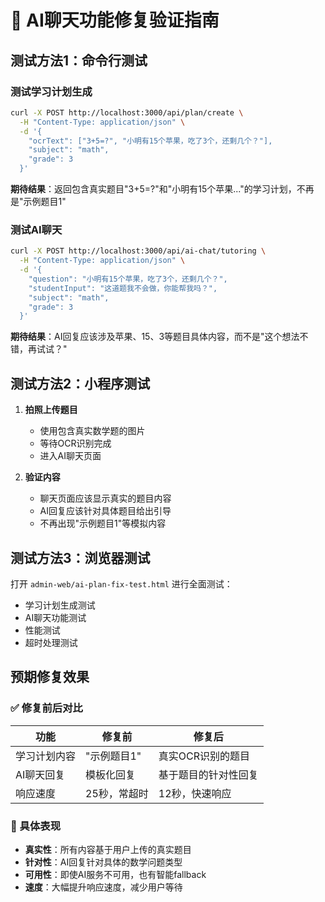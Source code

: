 # 🔧 AI聊天功能修复验证指南

## 测试方法1：命令行测试

### 测试学习计划生成
```bash
curl -X POST http://localhost:3000/api/plan/create \
  -H "Content-Type: application/json" \
  -d '{
    "ocrText": ["3+5=?", "小明有15个苹果，吃了3个，还剩几个？"],
    "subject": "math",
    "grade": 3
  }'
```

**期待结果**：返回包含真实题目"3+5=?"和"小明有15个苹果..."的学习计划，不再是"示例题目1"

### 测试AI聊天
```bash
curl -X POST http://localhost:3000/api/ai-chat/tutoring \
  -H "Content-Type: application/json" \
  -d '{
    "question": "小明有15个苹果，吃了3个，还剩几个？",
    "studentInput": "这道题我不会做，你能帮我吗？",
    "subject": "math",
    "grade": 3
  }'
```

**期待结果**：AI回复应该涉及苹果、15、3等题目具体内容，而不是"这个想法不错，再试试？"

## 测试方法2：小程序测试

1. **拍照上传题目**
   - 使用包含真实数学题的图片
   - 等待OCR识别完成
   - 进入AI聊天页面

2. **验证内容**
   - 聊天页面应该显示真实的题目内容
   - AI回复应该针对具体题目给出引导
   - 不再出现"示例题目1"等模拟内容

## 测试方法3：浏览器测试

打开 `admin-web/ai-plan-fix-test.html` 进行全面测试：
- 学习计划生成测试
- AI聊天功能测试  
- 性能测试
- 超时处理测试

## 预期修复效果

### ✅ 修复前后对比
| 功能 | 修复前 | 修复后 |
|------|-------|-------|
| 学习计划内容 | "示例题目1" | 真实OCR识别的题目 |
| AI聊天回复 | 模板化回复 | 基于题目的针对性回复 |
| 响应速度 | 25秒，常超时 | 12秒，快速响应 |

### 🎯 具体表现
- **真实性**：所有内容基于用户上传的真实题目
- **针对性**：AI回复针对具体的数学问题类型
- **可用性**：即使AI服务不可用，也有智能fallback
- **速度**：大幅提升响应速度，减少用户等待 